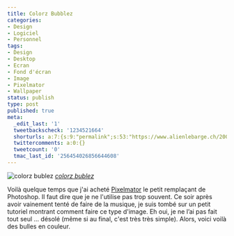 ```yaml
---
title: Colorz Bubblez
categories:
- Design
- Logiciel
- Personnel
tags:
- Design
- Desktop
- Ecran
- Fond d'écran
- Image
- Pixelmator
- Wallpaper
status: publish
type: post
published: true
meta:
  _edit_last: '1'
  tweetbackscheck: '1234521664'
  shorturls: a:7:{s:9:"permalink";s:53:"https://www.alienlebarge.ch/2008/12/04/colorz-bubblez/";s:7:"tinyurl";s:25:"https://tinyurl.com/btejsv";s:4:"isgd";s:17:"https://is.gd/ik05";s:5:"bitly";s:18:"https://bit.ly/761p";s:5:"snipr";s:22:"https://snipr.com/b9u5t";s:5:"snurl";s:22:"https://snurl.com/b9u5t";s:7:"snipurl";s:24:"https://snipurl.com/b9u5t";}
  twittercomments: a:0:{}
  tweetcount: '0'
  tmac_last_id: '256454026856644608'
---
```

<img src="https://farm4.static.flickr.com/3273/3082298657_cc57d26d85.jpg" alt="colorz bublez" />
<em><a title="photo sharing" href="https://www.flickr.com/photos/alienlebarge/3082298657/">colorz bublez</a></em>

Voilà quelque temps que j'ai acheté <a title="Le site de Pixelmator" href="https://www.pixelmator.com/">Pixelmator</a> le petit remplaçant de Photoshop. Il faut dire que je ne l'utilise pas trop souvent. Ce soir après avoir vainement tenté de faire de la musique, je suis tombé sur un petit tutoriel montrant comment faire ce type d'image. Eh oui, je ne l’ai pas fait tout seul ... désolé (même si au final, c'est très très simple). Alors, voici voilà des bulles en couleur.
